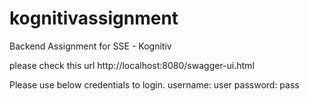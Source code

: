 # kognitivassignment
Backend Assignment for SSE - Kognitiv

please check this url
http://localhost:8080/swagger-ui.html

Please use below credentials to login.
username: user
password: pass


